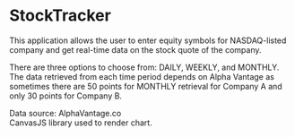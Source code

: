 # StockTracker

This application allows the user to enter equity symbols for NASDAQ-listed company and get real-time data on the stock quote of the company.  

There are three options to choose from: DAILY, WEEKLY, and MONTHLY. The data retrieved from each time period depends on Alpha Vantage as sometimes there are 50 points for MONTHLY retrieval for Company A and only 30 points for Company B.

Data source: AlphaVantage.co   
CanvasJS library used to render chart.
